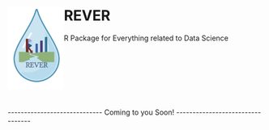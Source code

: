 # REVER <img width="22%" align = "left" src="https://github.com/reyvnth/REVER/blob/main/REVERlogo.png">
R Package for Everything related to Data Science




</br>
</br>
</br>
</br>
</br>
</br>





----------------------------- Coming to you Soon! ---------------------------------
